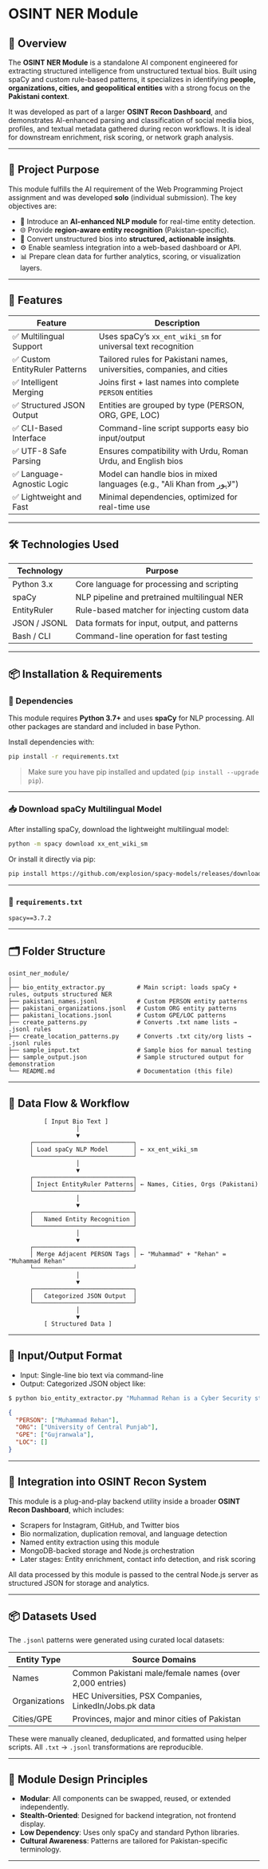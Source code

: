 
# OSINT NER Module

## 📌 Overview

The **OSINT NER Module** is a standalone AI component engineered for extracting structured intelligence from unstructured textual bios. Built using spaCy and custom rule-based patterns, it specializes in identifying **people, organizations, cities, and geopolitical entities** with a strong focus on the **Pakistani context**.

It was developed as part of a larger **OSINT Recon Dashboard**, and demonstrates AI-enhanced parsing and classification of social media bios, profiles, and textual metadata gathered during recon workflows. It is ideal for downstream enrichment, risk scoring, or network graph analysis.

---

## 🎯 Project Purpose

This module fulfills the AI requirement of the Web Programming Project assignment and was developed **solo** (individual submission). The key objectives are: 

* 🧠 Introduce an **AI-enhanced NLP module** for real-time entity detection.
* 🌐 Provide **region-aware entity recognition** (Pakistan-specific).
* 🔄 Convert unstructured bios into **structured, actionable insights**.
* ⚙️ Enable seamless integration into a web-based dashboard or API.
* 📊 Prepare clean data for further analytics, scoring, or visualization layers.

---

## 🚀 Features

| Feature                       | Description                                                             |
| ----------------------------- | ----------------------------------------------------------------------- |
| ✅ Multilingual Support        | Uses spaCy’s `xx_ent_wiki_sm` for universal text recognition            |
| ✅ Custom EntityRuler Patterns | Tailored rules for Pakistani names, universities, companies, and cities |
| ✅ Intelligent Merging         | Joins first + last names into complete `PERSON` entities                |
| ✅ Structured JSON Output      | Entities are grouped by type (PERSON, ORG, GPE, LOC)                    |
| ✅ CLI-Based Interface         | Command-line script supports easy bio input/output                      |
| ✅ UTF-8 Safe Parsing          | Ensures compatibility with Urdu, Roman Urdu, and English bios           |
| ✅ Language-Agnostic Logic     | Model can handle bios in mixed languages (e.g., "Ali Khan from لاہور")  |
| ✅ Lightweight and Fast        | Minimal dependencies, optimized for real-time use                       |

---

## 🛠️ Technologies Used

| Technology   | Purpose                                      |
| ------------ | -------------------------------------------- |
| Python 3.x   | Core language for processing and scripting   |
| spaCy        | NLP pipeline and pretrained multilingual NER |
| EntityRuler  | Rule-based matcher for injecting custom data |
| JSON / JSONL | Data formats for input, output, and patterns |
| Bash / CLI   | Command-line operation for fast testing      |

---

## 📦 Installation & Requirements

### 🔧 Dependencies

This module requires **Python 3.7+** and uses **spaCy** for NLP processing. All other packages are standard and included in base Python.

Install dependencies with:

```bash
pip install -r requirements.txt
```

> Make sure you have pip installed and updated (`pip install --upgrade pip`).

---

### 📥 Download spaCy Multilingual Model

After installing spaCy, download the lightweight multilingual model:

```bash
python -m spacy download xx_ent_wiki_sm
```

Or install it directly via pip:

```bash
pip install https://github.com/explosion/spacy-models/releases/download/xx_ent_wiki_sm-3.7.0/xx_ent_wiki_sm-3.7.0.tar.gz
```

---

### 📄 `requirements.txt`

```
spacy==3.7.2
```
---

## 🗂 Folder Structure

```
osint_ner_module/
│
├── bio_entity_extractor.py         # Main script: loads spaCy + rules, outputs structured NER
├── pakistani_names.jsonl           # Custom PERSON entity patterns
├── pakistani_organizations.jsonl   # Custom ORG entity patterns
├── pakistani_locations.jsonl       # Custom GPE/LOC patterns
├── create_patterns.py              # Converts .txt name lists → .jsonl rules
├── create_location_patterns.py     # Converts .txt city/org lists → .jsonl rules
├── sample_input.txt                # Sample bios for manual testing
├── sample_output.json              # Sample structured output for demonstration
└── README.md                       # Documentation (this file)
```

---

## 🔄 Data Flow & Workflow

```
          [ Input Bio Text ]
                   │
                   ▼
      ┌────────────────────────────┐
      │ Load spaCy NLP Model       │ ← xx_ent_wiki_sm
      └────────────────────────────┘
                   │
                   ▼
      ┌────────────────────────────┐
      │ Inject EntityRuler Patterns│ ← Names, Cities, Orgs (Pakistani)
      └────────────────────────────┘
                   │
                   ▼
      ┌────────────────────────────┐
      │   Named Entity Recognition │
      └────────────────────────────┘
                   │
                   ▼
      ┌────────────────────────────┐
      │ Merge Adjacent PERSON Tags │ ← "Muhammad" + "Rehan" = "Muhammad Rehan"
      └────────────────────────────┘
                   │
                   ▼
      ┌────────────────────────────┐
      │   Categorized JSON Output  │
      └────────────────────────────┘
                   │
                   ▼
          [ Structured Data ]
```

---

## 🧪 Input/Output Format

* Input: Single-line bio text via command-line
* Output: Categorized JSON object like:

```bash
$ python bio_entity_extractor.py "Muhammad Rehan is a Cyber Security student studied at University of Central Punjab lives in Gujranwala."
```

```json
{
  "PERSON": ["Muhammad Rehan"],
  "ORG": ["University of Central Punjab"],
  "GPE": ["Gujranwala"],
  "LOC": []
}
```

---

## 🔗 Integration into OSINT Recon System

This module is a plug-and-play backend utility inside a broader **OSINT Recon Dashboard**, which includes:

* Scrapers for Instagram, GitHub, and Twitter bios
* Bio normalization, duplication removal, and language detection
* Named entity extraction using this module
* MongoDB-backed storage and Node.js orchestration
* Later stages: Entity enrichment, contact info detection, and risk scoring

All data processed by this module is passed to the central Node.js server as structured JSON for storage and analytics.

---

## 📦 Datasets Used

The `.jsonl` patterns were generated using curated local datasets:

| Entity Type   | Source Domains                                          |
| ------------- | ------------------------------------------------------- |
| Names         | Common Pakistani male/female names (over 2,000 entries) |
| Organizations | HEC Universities, PSX Companies, LinkedIn/Jobs.pk data  |
| Cities/GPE    | Provinces, major and minor cities of Pakistan           |

These were manually cleaned, deduplicated, and formatted using helper scripts. All `.txt` → `.jsonl` transformations are reproducible.

---

## 🧩 Module Design Principles

* **Modular**: All components can be swapped, reused, or extended independently.
* **Stealth-Oriented**: Designed for backend integration, not frontend display.
* **Low Dependency**: Uses only spaCy and standard Python libraries.
* **Cultural Awareness**: Patterns are tailored for Pakistan-specific terminology.

---
